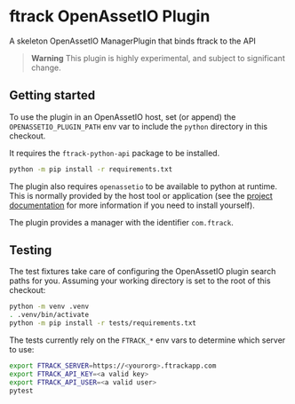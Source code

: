 # ftrack OpenAssetIO Plugin

A skeleton OpenAssetIO ManagerPlugin that binds ftrack to the API

> **Warning**
> This plugin is highly experimental, and subject to significant
> change.

## Getting started

To use the plugin in an OpenAssetIO host, set (or append) the
`OPENASSETIO_PLUGIN_PATH` env var to include the `python` directory in
this checkout.

It requires the `ftrack-python-api` package to be installed.

```bash
python -m pip install -r requirements.txt
```

The plugin also requires `openassetio` to be available to python at
runtime. This is normally provided by the host tool or application (see
the [project documentation](https://github.com/OpenAssetIO/OpenAssetIO#getting-started)
for more information if you need to install yourself).

The plugin provides a manager with the identifier `com.ftrack`.

## Testing

The test fixtures take care of configuring the OpenAssetIO plugin search
paths for you. Assuming your working directory is set to the root of
this checkout:

```bash
python -m venv .venv
. .venv/bin/activate
python -m pip install -r tests/requirements.txt
```

The tests currently rely on the  `FTRACK_*` env vars to determine
which server to use:

```bash
export FTRACK_SERVER=https://<yourorg>.ftrackapp.com
export FTRACK_API_KEY=<a valid key>
export FTRACK_API_USER=<a valid user>
pytest
```
